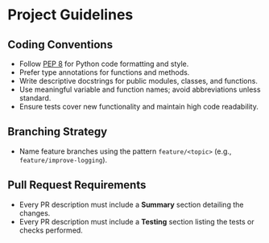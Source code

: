 # Project Guidelines

## Coding Conventions
- Follow [PEP 8](https://peps.python.org/pep-0008/) for Python code formatting and style.
- Prefer type annotations for functions and methods.
- Write descriptive docstrings for public modules, classes, and functions.
- Use meaningful variable and function names; avoid abbreviations unless standard.
- Ensure tests cover new functionality and maintain high code readability.

## Branching Strategy
- Name feature branches using the pattern `feature/<topic>` (e.g., `feature/improve-logging`).

## Pull Request Requirements
- Every PR description must include a **Summary** section detailing the changes.
- Every PR description must include a **Testing** section listing the tests or checks performed.
